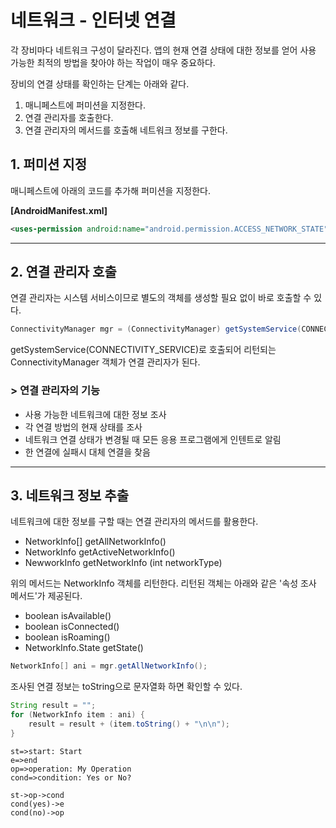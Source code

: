 # 네트워크 - 인터넷 연결
각 장비마다 네트워크 구성이 달라진다. 앱의 현재 연결 상태에 대한 정보를 얻어 사용 가능한 최적의 방법을 찾아야 하는 작업이 매우 중요하다.

장비의 연결 상태를 확인하는 단계는 아래와 같다.
1. 매니페스트에 퍼미션을 지정한다.
2. 연결 관리자를 호출한다.
3. 연결 관리자의 메서드를 호출해 네트워크 정보를 구한다.

## 1. 퍼미션 지정
매니페스트에 아래의 코드를 추가해 퍼미션을 지정한다.

**[AndroidManifest.xml]**
```xml
<uses-permission android:name="android.permission.ACCESS_NETWORK_STATE" />
```

* * * 

## 2. 연결 관리자 호출
연결 관리자는 시스템 서비스이므로 별도의 객체를 생성할 필요 없이 바로 호출할 수 있다.


```java
ConnectivityManager mgr = (ConnectivityManager) getSystemService(CONNECTIVITY_SERVICE);
```

getSystemService(CONNECTIVITY_SERVICE)로 호출되어 리턴되는 ConnectivityManager 객체가 연결 관리자가 된다.

### > 연결 관리자의 기능
- 사용 가능한 네트워크에 대한 정보 조사
- 각 연결 방법의 현재 상태를 조사
- 네트워크 연결 상태가 변경될 때 모든 응용 프로그램에게 인텐트로 알림
- 한 연결에 실패시 대체 연결을 찾음

* * *

## 3. 네트워크 정보 추출
네트워크에 대한 정보를 구할 때는 연결 관리자의 메서드를 활용한다.

- NetworkInfo[] getAllNetworkInfo()
- NetworkInfo getActiveNetworkInfo()
- NewworkInfo getNetworkInfo (int networkType)

위의 메서드는 NetworkInfo 객체를 리턴한다. 리턴된 객체는 아래와 같은 '속성 조사 메서드'가 제공된다.

- boolean isAvailable()
- boolean isConnected()
- boolean isRoaming()
- NetworkInfo.State getState()

```java
NetworkInfo[] ani = mgr.getAllNetworkInfo();
```

조사된 연결 정보는 toString으로 문자열화 하면 확인할 수 있다.

```java
String result = "";
for (NetworkInfo item : ani) {
	result = result + (item.toString() + "\n\n");
}
```

```flow
st=>start: Start
e=>end
op=>operation: My Operation
cond=>condition: Yes or No?

st->op->cond
cond(yes)->e
cond(no)->op
```

